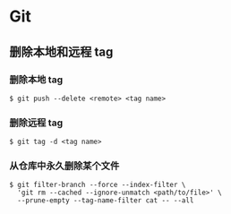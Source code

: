# Git

## 删除本地和远程 tag

### 删除本地 tag

```shell
$ git push --delete <remote> <tag name>
```

### 删除远程 tag

```shell
$ git tag -d <tag name>
```

### 从仓库中永久删除某个文件

```shell
$ git filter-branch --force --index-filter \
  'git rm --cached --ignore-unmatch <path/to/file>' \
  --prune-empty --tag-name-filter cat -- --all
```